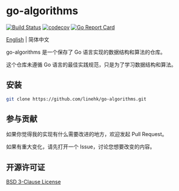 # go-algorithms

[![Build Status](https://travis-ci.org/linehk/go-algorithms.svg?branch=master)](https://travis-ci.org/linehk/go-algorithms)
[![codecov](https://codecov.io/gh/linehk/go-algorithms/branch/master/graph/badge.svg)](https://codecov.io/gh/linehk/go-algorithms)
[![Go Report Card](https://goreportcard.com/badge/github.com/linehk/go-algorithms)](https://goreportcard.com/report/github.com/linehk/go-algorithms)

[English](./README-en.md "English") | 简体中文

go-algorithms 是一个保存了 Go 语言实现的数据结构和算法的仓库。

这个仓库未遵循 Go 语言的最佳实践规范，只是为了学习数据结构和算法。

## 安装

```bash
git clone https://github.com/linehk/go-algorithms.git
```

## 参与贡献

如果你觉得我的实现有什么需要改进的地方，欢迎发起 Pull Request。

如果有重大变化，请先打开一个 Issue，讨论您想要改变的内容。

## 开源许可证

[BSD 3-Clause License](./LICENSE "BSD 3-Clause License")